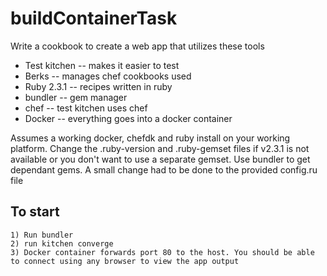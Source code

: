 # buildContainerTask

Write a cookbook to create a web app that utilizes these tools 

* Test kitchen -- makes it easier to test
* Berks -- manages chef cookbooks used
* Ruby 2.3.1 -- recipes written in ruby
* bundler -- gem manager
* chef -- test kitchen uses chef
* Docker -- everything goes into a docker container


Assumes a working docker, chefdk and ruby install on your working platform.
Change the .ruby-version and .ruby-gemset files if v2.3.1 is not available or you don't want to use a separate gemset.
Use bundler to get dependant gems. A small change had to be done to the provided config.ru file

## To start
```
1) Run bundler
2) run kitchen converge
3) Docker container forwards port 80 to the host. You should be able to connect using any browser to view the app output
```

